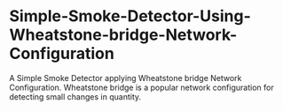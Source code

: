# Simple-Smoke-Detector-Using-Wheatstone-bridge-Network-Configuration
A Simple Smoke Detector applying Wheatstone bridge Network Configuration. Wheatstone bridge is a popular network configuration for detecting small changes in quantity.

